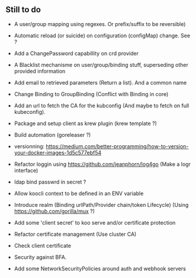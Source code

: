 
## Still to do 

- A user/group mapping using regexes. Or prefix/suffix to be reversible)
- Automatic reload (or suicide) on configuration (configMap) change. See ?
- Add a ChangePassword capabillity on crd provider
- A Blacklist mechanisme on user/group/binding stuff, superseding other provided information
- Add email to retrieved parameters (Return a list). And a common name
- Change Binding to GroupBinding (Conflict with Binding in core)
- Add an url to fetch the CA for the kubconfig (And maybe to fetch on full kubeconfig).


- Package and setup client as krew plugin (krew template ?)
- Build automation (goreleaser ?)
- versionning: https://medium.com/better-programming/how-to-version-your-docker-images-1d5c577ebf54


- Refactor loggin using https://github.com/jeanphorn/log4go (Make a logr interface)

- ldap bind passwrd in secret ?
- Allow koocli context to be defined in an ENV variable
- Introduce realm (Binding urlPath/Provider chain/token Lifecycle)  (Using https://github.com/gorilla/mux ?)
- Add some 'client secret' to koo serve and/or certificate protection

- Refactor certificate management (Use cluster CA)
- Check client certificate
- Security against BFA.
- Add some NetworkSecurityPolicies around auth and webhook servers
